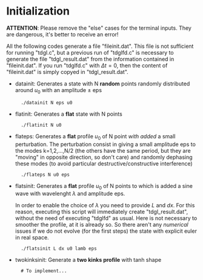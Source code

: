 # Initialization

**ATTENTION**: Please remove the "else" cases for the terminal inputs. They are dangerous, it's better to receive an error!

All the following codes generate a file "fileinit.dat". This file is not sufficient for running "tdgl.c", but a previous run of "tdglfd.c" is necessary to generate the file "tdgl_result.dat" from the information contained in "fileinit.dat".
If you run "tdglfd.c" with $\Delta t = 0$, then the content of "fileinit.dat" is simply copyed in "tdgl_result.dat".


- datainit: Generates a state with N **random** points randomly distributed around $u_0$ with an amplitude $\pm$ eps

        ./datainit N eps u0

- flatinit: Generates a **flat** state with N points

        ./flatinit N u0

- flateps: Generates a **flat** profile $u_0$ of N point _with added_ a small perturbation.
The perturbation consist in giving a small amplitude eps to the modes k=1,2,...,N/2 (the others have the same period, but they are "moving" in opposite direction, so don't care) and randomly dephasing these modes (to avoid particular destructive/constructive interference)

        ./flateps N u0 eps

- flatsinit: Generates a **flat** profile $u_0$ of N points to which is added a sine wave with wavelenght $\lambda$ and amplitude eps.
    
    In order to enable the choice of $\lambda$ you need to provide $L$ and $dx$.
    For this reason, executing this script will immediately create "tdgl_result.dat", without the need of executing "tdglfd" as usual.
    Here is not necessary to smoother the profile, at it is already so. So there aren't any _numerical_ issues if we do not evolve (for the first steps) the state with explicit euler in real space. 

        ./flatsinit L dx u0 lamb eps

- twokinksinit: Generate a **two kinks profile** with tanh shape

        # To implement...